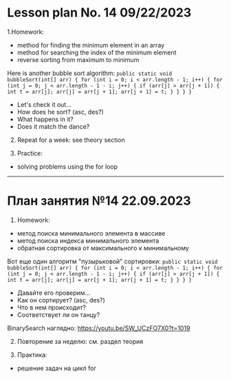 # Lesson plan No. 14 09/22/2023

1.Homework:
- method for finding the minimum element in an array
- method for searching the index of the minimum element
- reverse sorting from maximum to minimum

Here is another bubble sort algorithm:
        `public static void bubbleSort(int[] arr) {
            for (int i = 0; i < arr.length - 1; i++) {
                for (int j = 0; j < arr.length - 1 - i; j++) {
                    if (arr[j] > arr[j + 1]) {
                        int t = arr[j];
                        arr[j] = arr[j + 1];
                        arr[j + 1] = t;
                    }
                }
            }
        }`

- Let's check it out...
- How does he sort? (asc, des?)
- What happens in it?
- Does it match the dance?

2. Repeat for a week:
   see theory section

3. Practice:
- solving problems using the for loop

___________________________________________

# План занятия №14 22.09.2023

1. Homework:
- метод поиска минимального элемента в массиве
- метод поиска индекса минимального элемента
- обратная сортировка от максимального к минимальному

Вот еще один алгоритм "пузырьковой" сортировки:
        `public static void bubbleSort(int[] arr) {
            for (int i = 0; i < arr.length - 1; i++) {
                for (int j = 0; j < arr.length - 1 - i; j++) {
                    if (arr[j] > arr[j + 1]) {
                        int t = arr[j];
                        arr[j] = arr[j + 1];
                        arr[j + 1] = t;
                    }
                }
            }
        }`

- Давайте его проверим...
- Как он сортирует? (asc, des?)
- Что в нем происходит?
- Соответствует ли он танцу?

BinarySearch наглядно:
https://youtu.be/SW_UCzFO7X0?t=1019


2. Повторение за неделю:
см. раздел теория

3. Практика:
- решение задач на цикл for




